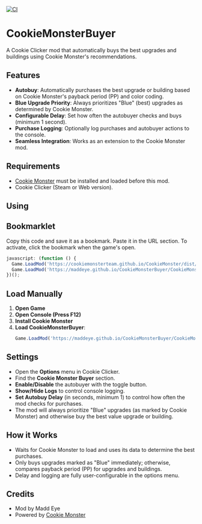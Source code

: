 [![CI](https://github.com/maddeye/CookieMonsterBuyer/actions/workflows/publish.yml/badge.svg)](https://github.com/maddeye/CookieMonsterBuyer/actions/workflows/publish.yml)

# CookieMonsterBuyer

A Cookie Clicker mod that automatically buys the best upgrades and buildings using Cookie Monster's recommendations.

## Features
- **Autobuy**: Automatically purchases the best upgrade or building based on Cookie Monster's payback period (PP) and color coding.
- **Blue Upgrade Priority**: Always prioritizes "Blue" (best) upgrades as determined by Cookie Monster.
- **Configurable Delay**: Set how often the autobuyer checks and buys (minimum 1 second).
- **Purchase Logging**: Optionally log purchases and autobuyer actions to the console.
- **Seamless Integration**: Works as an extension to the Cookie Monster mod.

## Requirements
- [Cookie Monster](https://cookie-monster.team/) must be installed and loaded before this mod.
- Cookie Clicker (Steam or Web version).


## Using

## Bookmarklet

Copy this code and save it as a bookmark. Paste it in the URL section. To activate, click the bookmark when the game's open.
```js
javascript: (function () {
  Game.LoadMod('https://cookiemonsterteam.github.io/CookieMonster/dist/CookieMonster.js');
  Game.LoadMod('https://maddeye.github.io/CookieMonsterBuyer/CookieMonsterBuyer.js');
})();
```
## Load Manually
1. **Open Game**
2. **Open Console (Press F12)**
1. **Install Cookie Monster** 
2. **Load CookieMonsterBuyer**:
     ```js
     Game.LoadMod('https://maddeye.github.io/CookieMonsterBuyer/CookieMonsterBuyer.js');
     ```

## Settings
- Open the **Options** menu in Cookie Clicker.
- Find the **Cookie Monster Buyer** section.
- **Enable/Disable** the autobuyer with the toggle button.
- **Show/Hide Logs** to control console logging.
- **Set Autobuy Delay** (in seconds, minimum 1) to control how often the mod checks for purchases.
- The mod will always prioritize "Blue" upgrades (as marked by Cookie Monster) and otherwise buy the best value upgrade or building.

## How it Works
- Waits for Cookie Monster to load and uses its data to determine the best purchases.
- Only buys upgrades marked as "Blue" immediately; otherwise, compares payback period (PP) for upgrades and buildings.
- Delay and logging are fully user-configurable in the options menu.

## Credits
- Mod by Madd Eye
- Powered by [Cookie Monster](https://cookie-monster.team/) 